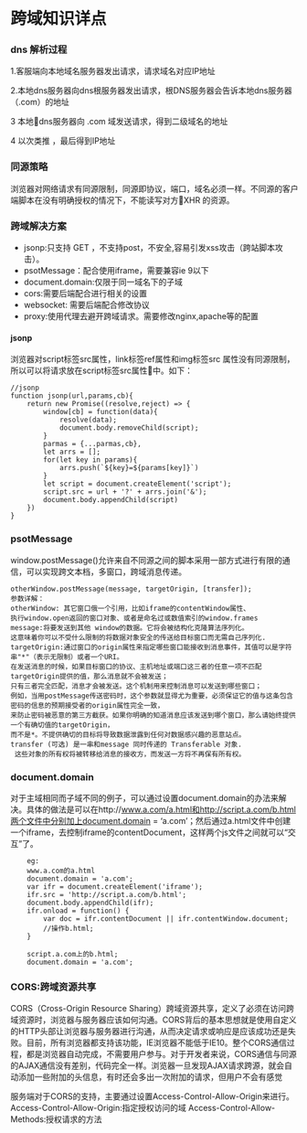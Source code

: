 # 跨域知识详点

### dns 解析过程
 1.客服端向本地域名服务器发出请求，请求域名对应IP地址

 2.本地dns服务器向dns根服务器发出请求，根DNS服务器会告诉本地dns服务器（.com）的地址

 3 本地dns服务器向 .com 域发送请求，得到二级域名的地址

 4 以次类推 ，最后得到IP地址


### 同源策略
浏览器对网络请求有同源限制，同源即协议，端口，域名必须一样。不同源的客户端脚本在没有明确授权的情况下，不能读写对方XHR 的资源。


### 跨域解决方案

+ jsonp:只支持 GET ，不支持post，不安全,容易引发xss攻击（跨站脚本攻击）。
+ psotMessage：配合使用iframe，需要兼容ie 9以下
+ document.domain:仅限于同一域名下的子域
+ cors:需要后端配合进行相关的设置
+ websocket: 需要后端配合修改协议
+ proxy:使用代理去避开跨域请求。需要修改nginx,apache等的配置

#### jsonp
浏览器对script标签src属性，link标签ref属性和img标签src 属性没有同源限制，所以可以将请求放在script标签src属性中。如下：

    //jsonp
    function jsonp(url,params,cb){
        return new Promise((resolve,reject) => {
            window[cb] = function(data){
                resolve(data);
                document.body.removeChild(script);
            }
            parmas = {...parmas,cb},
            let arrs = [];
            for(let key in params){
                arrs.push(`${key}=${params[key]}`)
            }
            let script = document.createElement('script');
            script.src = url + '?' + arrs.join('&');
            document.body.appendChild(script)
        })
    }
### psotMessage
window.postMessage()允许来自不同源之间的脚本采用一部方式进行有限的通信，可以实现跨文本档，多窗口，跨域消息传递。

    otherWindow.postMessage(message, targetOrigin, [transfer]);
    参数详解：
    otherWindow: 其它窗口俄一个引用，比如iframe的contentWindow属性、
    执行window.open返回的窗口对象、或者是命名过或数值索引的window.frames
    message:将要发送到其他 window的数据。它将会被结构化克隆算法序列化。
    这意味着你可以不受什么限制的将数据对象安全的传送给目标窗口而无需自己序列化.
    targetOrigin:通过窗口的origin属性来指定哪些窗口能接收到消息事件，其值可以是字符串"*"（表示无限制）或者一个URI。
    在发送消息的时候，如果目标窗口的协议、主机地址或端口这三者的任意一项不匹配targetOrigin提供的值，那么消息就不会被发送；
    只有三者完全匹配，消息才会被发送。这个机制用来控制消息可以发送到哪些窗口；
    例如，当用postMessage传送密码时，这个参数就显得尤为重要，必须保证它的值与这条包含密码的信息的预期接受者的origin属性完全一致，
    来防止密码被恶意的第三方截获。如果你明确的知道消息应该发送到哪个窗口，那么请始终提供一个有确切值的targetOrigin，
    而不是*。不提供确切的目标将导致数据泄露到任何对数据感兴趣的恶意站点。
    transfer (可选) 是一串和message 同时传递的 Transferable 对象.
     这些对象的所有权将被转移给消息的接收方，而发送一方将不再保有所有权。

### document.domain

对于主域相同而子域不同的例子，可以通过设置document.domain的办法来解决。具体的做法是可以在http://www.a.com/a.html和http://script.a.com/b.html两个文件中分别加上document.domain = ‘a.com’；然后通过a.html文件中创建一个iframe，去控制iframe的contentDocument，这样两个js文件之间就可以“交互”了。

        eg:
        www.a.com的a.html
        document.domain = 'a.com';
        var ifr = document.createElement('iframe');
        ifr.src = 'http://script.a.com/b.html';
        document.body.appendChild(ifr);
        ifr.onload = function() {
            var doc = ifr.contentDocument || ifr.contentWindow.document;
            //操作b.html;
        }

        script.a.com上的b.html;
        document.domain = 'a.com';
### CORS:跨域资源共享
CORS（Cross-Origin Resource Sharing）跨域资源共享，定义了必须在访问跨域资源时，浏览器与服务器应该如何沟通。CORS背后的基本思想就是使用自定义的HTTP头部让浏览器与服务器进行沟通，从而决定请求或响应是应该成功还是失败。目前，所有浏览器都支持该功能，IE浏览器不能低于IE10。整个CORS通信过程，都是浏览器自动完成，不需要用户参与。对于开发者来说，CORS通信与同源的AJAX通信没有差别，代码完全一样。浏览器一旦发现AJAX请求跨源，就会自动添加一些附加的头信息，有时还会多出一次附加的请求，但用户不会有感觉

服务端对于CORS的支持，主要通过设置Access-Control-Allow-Origin来进行。
Access-Control-Allow-Origin:指定授权访问的域
Access-Control-Allow-Methods:授权请求的方法


    
